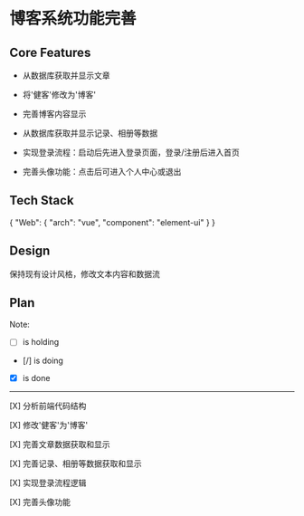 # 博客系统功能完善

## Core Features

- 从数据库获取并显示文章

- 将'健客'修改为'博客'

- 完善博客内容显示

- 从数据库获取并显示记录、相册等数据

- 实现登录流程：启动后先进入登录页面，登录/注册后进入首页

- 完善头像功能：点击后可进入个人中心或退出

## Tech Stack

{
  "Web": {
    "arch": "vue",
    "component": "element-ui"
  }
}

## Design

保持现有设计风格，修改文本内容和数据流

## Plan

Note: 

- [ ] is holding
- [/] is doing
- [X] is done

---

[X] 分析前端代码结构

[X] 修改'健客'为'博客'

[X] 完善文章数据获取和显示

[X] 完善记录、相册等数据获取和显示

[X] 实现登录流程逻辑

[X] 完善头像功能
